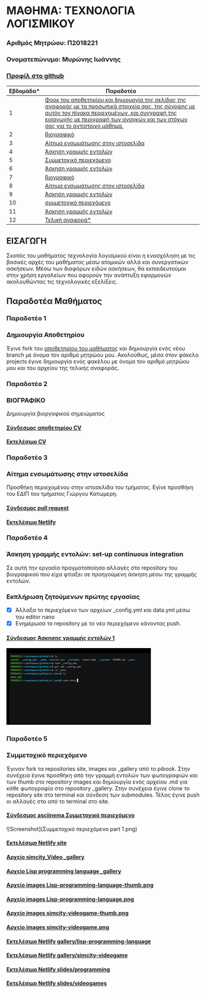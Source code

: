 # ΜΑΘΗΜΑ: ΤΕΧΝΟΛΟΓΙΑ ΛΟΓΙΣΜΙΚΟΥ
### Αριθμός Μητρώου: Π2018221
### Ονοματεπώνυμο: Μυρώνης Ιωάννης
### [Προφίλ στο github](https://github.com/p18myro 'Προφίλ στο github')

| Εβδομάδα* | Παραδοτέο |
| --- | --- |
| 1 |<a href="#Παραδοτέο 1"> Φορκ του αποθετηρίου και δημιουργία της σελίδας της αναφοράς με τα προσωπικά στοιχεία σας, της σύνοψης με αυτόν τον πίνακα περιεχομένων, και συγγραφή της εισαγωγής με περιγραφή των αναγκών και των στόχων σας για το αντίστοιχο μάθημα.</a> |
| 2 |<a href="#Παραδοτέο 2"> βιογραφικό </a> |
| 3 | <a href="#Παραδοτέο 3"> Αίτημα ενσωμάτωσης στην ιστοσελίδα  </a>|
| 4 | <a href="#Παραδοτέο 4"> Άσκηση γραμμής εντολών  </a>|
| 5 | <a href="#Παραδοτέο 5"> Συμμετοχικό περιεχόμενο  </a>|
| 6 | <a href="#Παραδοτέο 6"> Άσκηση γραμμής εντολών </a>|
| 7 | <a href="#Παραδοτέο 7"> βιογραφικό </a> |
| 8 | <a href="#Παραδοτέο 8"> Αίτημα ενσωμάτωσης στην ιστοσελίδα  </a>|
| 9 | <a href="#Παραδοτέο 9"> Άσκηση γραμμής εντολών  </a>|
| 10 | <a href="#Παραδοτέο 10"> συμμετοχικό περιεχόμενο </a> |
| 11 | <a href="#Παραδοτέο 11"> Άσκηση γραμμής εντολών </a>|
| 12 | <a href="#Παραδοτέο 12"> Τελική αναφορά*  </a>|

## ΕΙΣΑΓΩΓΗ

Σκοπός του μαθήματος τεχνολογία λογισμικού είναι η ενασχόληση με τις βασικές αρχές του μαθήματος μέσω ατομικών αλλά και συνεργατικών ασκήσεων. Μέσω των διαφόρων ειδών ασκήσεων, θα εκπαιδευτούμαι στην χρήση εργαλείων που αφορούν την ανάπτυξη εφαρμογών ακολουθώντας τις τεχνολογικές εξελίξεις.

## Παραδοτέα Μαθήματος
  
### <a name="Παραδοτέο 1">Παραδοτέο 1</a>
### Δημιουργία Αποθετηρίου
Έγινε fork του [αποθετηρίου του μαθήματος](https://github.com/courses-ionio/sw) και δημιουργία ενός νέου branch με όνομα τον αριθμό μητρώου μου. Ακολούθως,  μέσα στον φάκελο projects έγινε δημιουργία ενός φακέλου με όνομα τον αριθμό μητρώου μου και του αρχείου της τελικής αναφοράς.
### <a name="Παραδοτέο 2">Παραδοτέο 2</a>
### ΒΙΟΓΡΑΦΙΚΟ
Δημιουργία βιοργαφικού σημειώματος
#### [Σύνδεσμος  αποθετηρίου CV](https://github.com/p18myro/cv)
#### [Εκτελέσιμο CV](https://p18myro.github.io/cv/)


### <a name="Παραδοτέο 3">Παραδοτέο 3</a>
### Αίτημα ενσωμάτωσης στην ιστοσελίδα  
Προσθήκη περιεχομένου στην ιστοσελίδα του τμήματος. Εγίνε προσθήκη του ΕΔΙΠ του τμήματος Γιώργου Κατωμερη.
#### [Σύνδεσμος pull request](https://github.com/ioniodi/sitegr/pull/86)
#### [Εκτελέσιμο Netlify](https://sleepy-northcutt-a221a8.netlify.app/people/katomeris/)

### <a name="Παραδοτέο 4">Παραδοτέο 4</a>
### Άσκηση γραμμής εντολών: set-up continuous integration
Σε αυτή την εργασία πραγματοποίησα αλλαγές στο repository του βιογραφικού  πού είχα φτίαξει σε προηγούμενη άσκηση μέσω της γραμμής εντολών.

### Εκπλήρωση ζητούμενων πρώτης εργασίας
* [x] Άλλαξα το περιεχόμενο των αρχείων _config.yml και data.yml μέσω του editor nano
* [x] Ενημέρωσα το repository με το νέο περιεχόμενο κάνοντας push.

#### [Σύνδεσμος Άσκησης γραμμής εντολών 1](https://asciinema.org/a/398838)

![Screenshot](ΕΡΓΑΣΙΑ_1.png)

### <a name="Παραδοτέο 5">Παραδοτέο 5</a>
### Συμμετοχικό περιεχόμενο
Έγιναν fork τα repositories site, images και _gallery από το pibook. Στην συνέχεια έγινε προσθήκη από την  γραμμή εντολών των φωτογραφιών και των thumb στο repository images και δημιουργία ενός αρχείου .md για κάθε φωτογραφία στο repository _gallery. Στην συνέχεια έγινε clone το repository site στο terminal και σύνδεση των submodules. Τέλος έγινε push οι αλλαγές στο  από το terminal στο site.

#### [Σύνδεσμος asciinema Συμμετοχικό περιεχόμενο ](https://asciinema.org/a/400966)
![Screenshot](Συμμετοχικό περιεχόμενο part 1.png)
#### [Εκτελέσιμο Netlify site ](https://p18myro.netlify.app)
#### [Αρχείο simcity_Video  _gallery](https://github.com/p18myro/_gallery/blob/200ab4101d51ce4005f8c8b0146016d77e286391/simcity-videogame.md)
#### [Αρχείο Lisp programming language _gallery](https://github.com/p18myro/_gallery/blob/200ab4101d51ce4005f8c8b0146016d77e286391/Lisp-programming-language.md)
#### [Αρχείο images Lisp-programming-language-thumb.png](https://github.com/p18myro/images/blob/ba4db3bb2c825351132615ccd3f657b0bacc04e6/Lisp-programming-language-thumb.png)
#### [Αρχείο images Lisp-programming-language.png](https://github.com/p18myro/images/blob/ba4db3bb2c825351132615ccd3f657b0bacc04e6/Lisp-programming-language.png)
#### [Αρχείο images simcity-videogame-thumb.png](https://github.com/p18myro/images/blob/ba4db3bb2c825351132615ccd3f657b0bacc04e6/simcity-videogame-thumb.png)
#### [Αρχείο images simcity-videogame.png](https://github.com/p18myro/images/blob/ba4db3bb2c825351132615ccd3f657b0bacc04e6/simcity-videogame.png)
#### [Εκτελέσιμο Netlify gallery/lisp-programming-language ](https://p18myro.netlify.app/gallery/lisp-programming-language/)
#### [Εκτελέσιμο Netlify gallery/simcity-videogame ](https://p18myro.netlify.app/gallery/simcity-videogame/)
#### [Εκτελέσιμο Netlify slides/programming ](https://p18myro.netlify.app/slides/programming/)
#### [Εκτελέσιμο Netlify slides/videogames](https://p18myro.netlify.app/slides/videogames/)






















